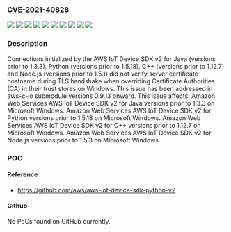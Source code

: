 ### [CVE-2021-40828](https://cve.mitre.org/cgi-bin/cvename.cgi?name=CVE-2021-40828)
![](https://img.shields.io/static/v1?label=Product&message=AWS%20IoT%20Device%20SDK%20v2%20for%20C%2B%2B&color=blue)
![](https://img.shields.io/static/v1?label=Product&message=AWS%20IoT%20Device%20SDK%20v2%20for%20Java%20&color=blue)
![](https://img.shields.io/static/v1?label=Product&message=AWS%20IoT%20Device%20SDK%20v2%20for%20Node.js&color=blue)
![](https://img.shields.io/static/v1?label=Product&message=AWS%20IoT%20Device%20SDK%20v2%20for%20Python&color=blue)
![](https://img.shields.io/static/v1?label=Product&message=AWS-C-IO&color=blue)
![](https://img.shields.io/static/v1?label=Version&message=%3C%201.12.7%20&color=brighgreen)
![](https://img.shields.io/static/v1?label=Version&message=%3C%201.3.3%20&color=brighgreen)
![](https://img.shields.io/static/v1?label=Version&message=%3C%201.5.18%20&color=brighgreen)
![](https://img.shields.io/static/v1?label=Version&message=%3C%201.5.3%20&color=brighgreen)
![](https://img.shields.io/static/v1?label=Vulnerability&message=Connections%20initialized%20by%20the%20AWS%20IoT%20Device%20SDK%20v2%20for%20Java%2C%20Python%2C%20C%2B%2B%20and%20Node.js%20did%20not%20verify%20server%20certificate%20hostname%20during%20TLS%20handshake%20when%20overriding%20Certificate%20Authorities%20(CA)%20in%20their%20trust%20stores%20on%20Windows.%20&color=brighgreen)

### Description

Connections initialized by the AWS IoT Device SDK v2 for Java (versions prior to 1.3.3), Python (versions prior to 1.5.18), C++ (versions prior to 1.12.7) and Node.js (versions prior to 1.5.1) did not verify server certificate hostname during TLS handshake when overriding Certificate Authorities (CA) in their trust stores on Windows. This issue has been addressed in aws-c-io submodule versions 0.9.13 onward. This issue affects: Amazon Web Services AWS IoT Device SDK v2 for Java versions prior to 1.3.3 on Microsoft Windows. Amazon Web Services AWS IoT Device SDK v2 for Python versions prior to 1.5.18 on Microsoft Windows. Amazon Web Services AWS IoT Device SDK v2 for C++ versions prior to 1.12.7 on Microsoft Windows. Amazon Web Services AWS IoT Device SDK v2 for Node.js versions prior to 1.5.3 on Microsoft Windows.

### POC

#### Reference
- https://github.com/aws/aws-iot-device-sdk-python-v2

#### Github
No PoCs found on GitHub currently.


